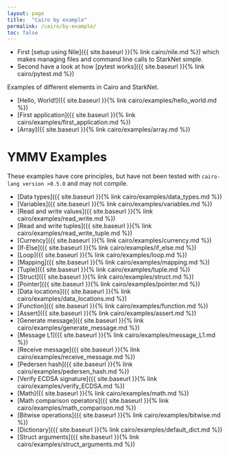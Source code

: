 ```yaml
---
layout: page
title:  "Cairo by example"
permalink: /cairo/by-example/
toc: false
---
```



- First [setup using Nile]({{ site.baseurl }}{% link cairo/nile.md %}) which
makes managing files and command line calls to StarkNet simple.
- Second have a look at how [pytest works]({{ site.baseurl }}{% link cairo/pytest.md %})

Examples of different elements in Cairo and StarkNet.

- [Hello, World!]({{ site.baseurl }}{% link cairo/examples/hello_world.md %})
- [First application]({{ site.baseurl }}{% link cairo/examples/first_application.md %})
- [Array]({{ site.baseurl }}{% link cairo/examples/array.md %})

# YMMV Examples

These examples have core principles, but have not been tested with
`cairo-lang version >0.5.0` and may not compile.


- [Data types]({{ site.baseurl }}{% link cairo/examples/data_types.md %})
- [Variables]({{ site.baseurl }}{% link cairo/examples/variables.md %})
- [Read and write values]({{ site.baseurl }}{% link cairo/examples/read_write.md %})
- [Read and write tuples]({{ site.baseurl }}{% link cairo/examples/read_write_tuple.md %})
- [Currency]({{ site.baseurl }}{% link cairo/examples/currency.md %})
- [If-Else]({{ site.baseurl }}{% link cairo/examples/if_else.md %})
- [Loop]({{ site.baseurl }}{% link cairo/examples/loop.md %})
- [Mapping]({{ site.baseurl }}{% link cairo/examples/mapping.md %})
- [Tuple]({{ site.baseurl }}{% link cairo/examples/tuple.md %})
- [Struct]({{ site.baseurl }}{% link cairo/examples/struct.md %})
- [Pointer]({{ site.baseurl }}{% link cairo/examples/pointer.md %})
- [Data locations]({{ site.baseurl }}{% link cairo/examples/data_locations.md %})
- [Function]({{ site.baseurl }}{% link cairo/examples/function.md %})
- [Assert]({{ site.baseurl }}{% link cairo/examples/assert.md %})
- [Generate message]({{ site.baseurl }}{% link cairo/examples/generate_message.md %})
- [Message L1]({{ site.baseurl }}{% link cairo/examples/message_L1.md %})
- [Receive message]({{ site.baseurl }}{% link cairo/examples/receive_message.md %})
- [Pedersen hash]({{ site.baseurl }}{% link cairo/examples/pedersen_hash.md %})
- [Verify ECDSA signature]({{ site.baseurl }}{% link cairo/examples/verify_ECDSA.md %})
- [Math]({{ site.baseurl }}{% link cairo/examples/math.md %})
- [Math comparison operators]({{ site.baseurl }}{% link cairo/examples/math_comparison.md %})
- [Bitwise operations]({{ site.baseurl }}{% link cairo/examples/bitwise.md %})
- [Dictionary]({{ site.baseurl }}{% link cairo/examples/default_dict.md %})
- [Struct arguments]({{ site.baseurl }}{% link cairo/examples/struct_arguments.md %})
